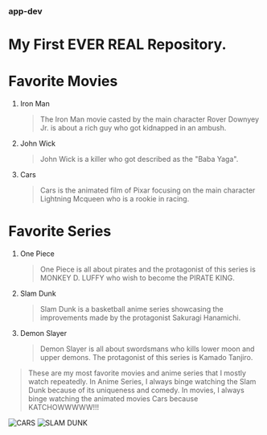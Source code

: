 ### app-dev
# My First EVER REAL Repository.

# Favorite Movies
1. Iron Man
   > The Iron Man movie casted by the main character Rover Downyey Jr. is about a rich guy who got kidnapped in an ambush.
3. John Wick
   > John Wick is a killer who got described as the "Baba Yaga".
5. Cars
   > Cars is the animated film of Pixar focusing on the main character Lightning Mcqueen who is a rookie in racing.
   
# Favorite Series
1. One Piece
   > One Piece is all about pirates and the protagonist of this series is MONKEY D. LUFFY who wish to become the PIRATE KING.
3. Slam Dunk
   > Slam Dunk is a basketball anime series showcasing the improvements made by the protagonist Sakuragi Hanamichi.
5. Demon Slayer
   > Demon Slayer is all about swordsmans who kills lower moon and upper demons. The protagonist of this series is Kamado Tanjiro.
   
   
> These are my most favorite movies and anime series that I mostly watch repeatedly. In Anime Series, I always binge watching the Slam Dunk because of its uniqueness and comedy. In movies, I always binge watching the animated movies Cars because KATCHOWWWWW!!!

![CARS](https://th.bing.com/th/id/OIP.jCeh8ekWwCvOvOJVeYjxtwAAAA?w=474&h=354&rs=1&pid=ImgDetMain)
![SLAM DUNK](https://wallpaperset.com/w/full/7/d/c/237420.jpg)

